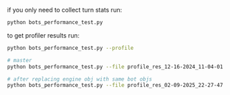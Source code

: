 if you only need to collect turn stats run:

```bash
python bots_performance_test.py 
```

to get profiler results run:

```bash
python bots_performance_test.py --profile

# master
python bots_performance_test.py --file profile_res_12-16-2024_11-04-01  

# after replacing engine obj with same bot objs
python bots_performance_test.py --file profile_res_02-09-2025_22-27-47  
```
